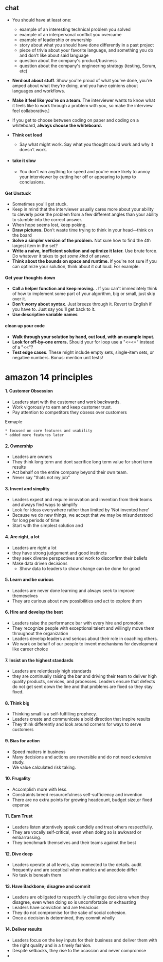 ## chat

* You should have at least one:

  - example of an interesting technical problem you solved
  - example of an interpersonal conflict you overcame
  - example of leadership or ownership
  - story about what you should have done differently in a past project
  - piece of trivia about your favorite language, and something you do and don't like about said language
  - question about the company's product/business
  - question about the company's engineering strategy (testing, Scrum, etc)

* **Nerd out about stuff**. Show you're proud of what you've done, you're amped about what they're doing, and you have opinions about languages and workflows.

* **Make it feel like you're on a team**. The interviewer wants to know what it feels like to work through a problem with you, so make the interview feel collaborative.]

*  If you get to choose between coding on paper and coding on a whiteboard, **always choose the whiteboard.**

* **Think out loud**

  * Say what might work. Say what you thought could work and why it doesn't work. 

* #### take it slow

  *  You don't win anything for speed and you're more likely to annoy your interviewer by cutting her off or appearing to jump to conclusions.

#### Get Unstuck

* Sometimes you'll get stuck.
* Keep in mind that the interviewer usually cares more about your ability to cleverly poke the problem from a few different angles than your ability to stumble into the correct answer. 
*  When hope seems lost, keep poking.
* **Draw pictures.** Don't waste time trying to think in your head—think on the board
* **Solve a simpler version of the problem.** Not sure how to find the 4th largest item in the set?
* **Write a naive, inefficient solution and optimize it later.** Use brute force. Do whatever it takes to get *some kind* of answer.
* **Think about the bounds on space and runtime.** If you're not sure if you can optimize your solution, think about it out loud. For example:

#### Get your thoughts down

* **Call a helper function and keep moving.** **.** If you can't immediately think of how to implement some part of your algorithm, big or small, just skip over it. 
* **Don't worry about syntax.** Just breeze through it. Revert to English if you have to. Just say you'll get back to it.
* **Use descriptive variable names**

#### clean up your code

* **Walk through your solution by hand, out loud, with an example input.** 
* **Look for off-by-one errors.** Should your for loop use a "<=<=" instead of a "<<"?
* **Test edge cases.** These might include empty sets, single-item sets, or negative numbers. Bonus: mention unit tests!



















# amazon 14 principles

#### 1. Customer Obsession

* Leaders start with the customer and work backwards. 
* Work vigorously to earn and keep customer trust. 
* Pay attention to competitors they obsess over customers



Exmaple 

	* focused on core features and usability 
	* added more features later

#### 2. Ownership

* Leaders are owners
* They think long term and dont sacrifice long term value for short term results
* Act behalf on the entire company beyond their own team. 
* Never say "thats not my job"

#### 3. Invent and simplity

* Leaders expect and require innovation and invention from their teams and always find ways to simplify 
* Look for ideas everywhere rather than limited by 'Not invented here'
* Because we do  new things, we accept that we may be misunderstood for long periods of time
* Start with the simplest solution and 

#### 4. Are right, a lot

* Leaders are right a lot 
* they have strong judgement and good instincts 
* they seek diverse perspectives and work to disconfirm their beliefs 
* Make data driven decisions
  * Show data to leaders to show change can be done for good

#### 5. Learn and be curious

* Leaders are never done learning and always seek to improve themeselves 
* They are curious about new possibilities and act to explore them

#### 6. Hire and develop the best

* Leaders raise the performance bar with every hire and promotion
* They recognize people with exceptional talent and willingly move them throughout the organization 
* Leaders develop leaders and serious about their role in coaching others. 
* We work on behalf of our people to invent mechanisms for development like career choice

#### 7. Insist on the highest standards

* Leaders are relentlessly high standards
* they are continually raising the bar and driving their team to deliver high quality products, services, and processes. Leaders ensure that defects do not get sent down the line and that problems are fixed so they stay fixed. 

#### 8. Think big

* Thinking small is a self-fulfilling prophecy. 
* Leaders create and communicate a bold direction that inspire results
* They think differently and look around corners for ways to serve customers

#### 9. Bias for action

* Speed matters in business
* Many decisions and actions are reversible and do not need extensive study. 
* We value calculated risk taking. 

#### 10. Frugality 

* Accomplish more with less.
* Constraints breed resourcefulness self-sufficiency and invention 
* There are no extra points for growing headcount, budget size,or fixed expense 

#### 11. Earn Trust

* Leaders listen attentively speak candidly and treat others respectfully. 
* They are vocally self-critical, even when doing so is awkward or embarrassing.
* They benchmark themselves and their teams against the best

####  12. Dive deep

* Leaders operate at all levels, stay connected to the details. audit frequently and are sceptical when matrics and anecdote differ
* No task is beneath them

#### 13. Have Backbone; disagree and commit

* Leaders are obligated to respectfully challenge decisions when they disagree, even when doing so is uncomfortable or exhausting
* Leaders have conviction and are tenacious 
* They do not compromise for the sake of social cohesion. 
* Once a decision is determined, they commit wholly

#### 14. Deliver results

* Leaders focus on the key inputs for their business and deliver them with the right quality and in a timely fashion. 
* Despite setbacks, they rise to the ocassion and never compromise
* 